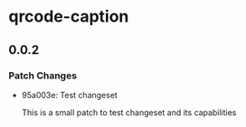 # qrcode-caption

## 0.0.2

### Patch Changes

- 95a003e: Test changeset

  This is a small patch to test changeset and its capabilities
